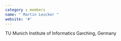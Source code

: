 ```yaml
---
category : members
name: " Martin Leucker " 
website: '#'
---
```

TU Munich
Institute of Informatics
Garching, Germany

